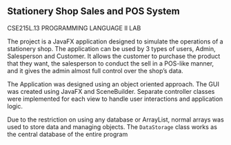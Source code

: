 ## Stationery Shop Sales and POS System

CSE215L.13
PROGRAMMING LANGUAGE II LAB

The project is a JavaFX application designed to simulate the operations of a stationery shop. The application can be used by 3 types of users, Admin, Salesperson and Customer. It allows the customer to purchase the product that they want, the salesperson to conduct the sell in a POS-like manner, and it gives the admin almost full control over the shop’s data.

The Application was designed using an object oriented approach. The GUI was created using JavaFX and SceneBuilder. Separate controller classes were implemented for each view to handle user interactions and application logic.

Due to the restriction on using any database or ArrayList, normal arrays was used to store data and managing objects. The `DataStorage` class works as the central database of the entire program
